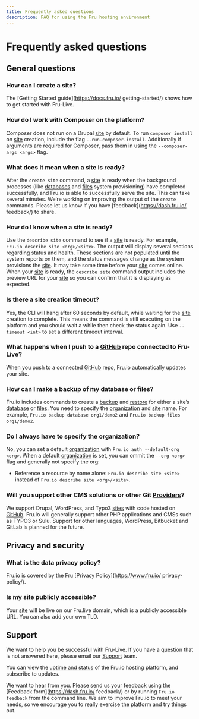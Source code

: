 ```yaml
---
title: Frequently asked questions
description: FAQ for using the Fru hosting environment 
---
```

# Frequently asked questions

## General questions
### How can I create a site?
The [Getting Started guide](https://docs.fru.io/ getting-started/) shows how to get started with Fru-Live.

### How do I work with Composer on the platform?
Composer does not run on a Drupal [site](sites.md) by default. To run `composer install` on [site](sites.md) creation, include the flag `--run-composer-install`. Additionally if arguments are required for Composer, pass them in using the `--composer-args <args>` flag.

### What does it mean when a site is ready?
After the `create site` command, a [site](sites.md) is ready when the background processes (like [databases](databases.md) and [files](files.md) system provisioning) have completed successfully, and Fru.io is able to successfully serve the site. This can take several minutes.
We’re working on improving the output of the `create` commands. Please let us know if you have [feedback](https://dash.fru.io/ feedback/) to share.

### How do I know when a site is ready?
Use the `describe site` command to see if a [site](sites.md) is ready. For example, `Fru.io describe site <org>/<site>`. The output will display several sections regarding status and health. These sections are not populated until the system reports on them, and the status messages change as the system provisions the [site](sites.md).
It may take some time before your [site](sites.md) comes online.
When your [site](sites.md) is ready, the `describe site` command output includes the preview URL for your [site](sites.md) so you can confirm that it is displaying as expected.

### Is there a site creation timeout?
Yes, the CLI will hang after 60 seconds by default, while waiting for the [site](sites.md) creation to complete. This means the command is still executing on the platform and you should wait a while then check the status again. Use  `--timeout <int>` to set a different timeout interval.

### What happens when I push to a [GitHub](github.md) repo connected to Fru-Live?
When you push to a connected [GitHub](github.md) repo, Fru.io automatically updates your site.

### How can I make a backup of my database or files?
Fru.io includes commands to create a [backup](backups.md) and [restore](restores.md) for either a site’s [database](databases.md) or [files](files.md). You need to specify the [organization](organizations.md) and [site](sites.md) name. For example, `Fru.io backup database org1/demo2` and `Fru.io backup files org1/demo2`.

### Do I always have to specify the organization?
No, you can set a default [organization](organizations.md) with `Fru.io auth --default-org <org>`.
When a default [organization](organizations.md) is set, you can ommit the `--org <org>` flag and generally not specify the org:
- Reference a resource by name alone: `Fru.io describe site <site>` instead of `Fru.io describe site <org>/<site>`.

### Will you support other CMS solutions or other Git [Providers](providers.md)?
We support Drupal, WordPress, and Typo3 [sites](sites.md) with code hosted on [GitHub](github.md). Fru.io will generally support other PHP applications and CMSs such as TYPO3 or Sulu. Support for other languages, WordPress, Bitbucket and GitLab is planned for the future.

## Privacy and security
### What is the data privacy policy?
Fru.io is covered by the Fru [Privacy Policy](https://www.fru.io/ privacy-policy/).

### Is my site publicly accessible?
Your [site](sites.md) will be live on our Fru.live domain, which is a publicly accessible URL. You can also add your own TLD.

## Support
We want to help you be successful with Fru-Live. If you have a question that is not answered here, please email our [Support](mailto:support@Fru.io) team.

You can view the [uptime and status](https://status.fru.io/ ) of the Fru.io hosting platform, and subscribe to updates.

We want to hear from you. Please send us your feedback using the [Feedback form](https://dash.fru.io/ feedback/) or by running `Fru.io feedback` from the command line. We aim to improve  Fru.io to meet your needs, so we encourage you to really exercise the platform and try things out.

